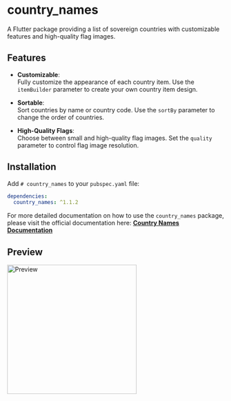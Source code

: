 # country_names

A Flutter package providing a list of sovereign countries with customizable features and high-quality flag images.

## Features

- **Customizable**:  
  Fully customize the appearance of each country item. Use the `itemBuilder` parameter to create your own country item design.

- **Sortable**:  
  Sort countries by name or country code. Use the `sortBy` parameter to change the order of countries.

- **High-Quality Flags**:  
  Choose between small and high-quality flag images. Set the `quality` parameter to control flag image resolution.

## Installation

Add `# country_names` to your `pubspec.yaml` file:

```yaml
dependencies:
  country_names: ^1.1.2
```

For more detailed documentation on how to use the `country_names` package, please visit the official documentation here:
[**Country Names Documentation**](https://fenzybd.github.io/country_names_doc)

## Preview
<img src="preview.webp" width="300" alt="Preview">
